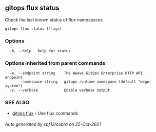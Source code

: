 ## gitops flux status

Check the last known status of flux namespaces

```
gitops flux status [flags]
```

### Options

```
  -h, --help   help for status
```

### Options inherited from parent commands

```
  -e, --endpoint string    The Weave GitOps Enterprise HTTP API endpoint
      --namespace string   gitops runtime namespace (default "wego-system")
  -v, --verbose            Enable verbose output
```

### SEE ALSO

* [gitops flux](gitops_flux.md)	 - Use flux commands

###### Auto generated by spf13/cobra on 25-Oct-2021
